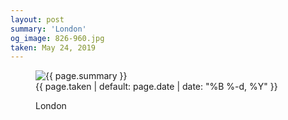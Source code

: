 ```yaml
---
layout: post
summary: 'London'
og_image: 826-960.jpg
taken: May 24, 2019
---
```


<figure class="post">
 <img alt="{{ page.summary }}" sizes="(min-width: 700px) 50vw, calc(100vw - 2rem)" src="{{ site.assets_url }}/826-480.jpg" srcset="{{ site.assets_url }}/826-240.jpg 240w, {{ site.assets_url }}/826-480.jpg 480w, {{ site.assets_url }}/826-720.jpg 720w, {{ site.assets_url }}/826-960.jpg 960w"/>
 <figcaption>
  <time>
   {{ page.taken | default: page.date | date: "%B %-d, %Y" }}
  </time>
  <p>
   London
  </p>
 </figcaption>
</figure>
